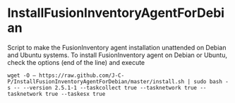 # InstallFusionInventoryAgentForDebian
Script to make the FusionInventory agent installation unattended on Debian and Ubuntu systems.
To install FusionInventory agent on Debian or Ubuntu, check the options (end of the line) and execute 
```
wget -O – https://raw.github.com/J-C-P/InstallFusionInventoryAgentForDebian/master/install.sh | sudo bash -s -- --version 2.5.1-1 --taskcollect true --tasknetwork true --tasknetwork true --taskesx true
```

